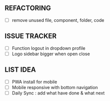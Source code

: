 

## REFACTORING
- [ ] remove unused file, component, folder, code

## ISSUE TRACKER
- [ ] Function logout in dropdown profile
- [ ] Logo sidebar bigger when open close

## LIST IDEA
- [ ] PWA install for mobile
- [ ] Mobile responsive with bottom navigation
- [ ] Daily Sync : add what have done & what next